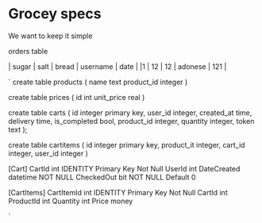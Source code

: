 # Grocey specs

We want to keep it simple


orders table

| sugar | salt | bread | username | date |
|1      | 12    | 12 | adonese  | 121 |


`
create table products (
    name text
    product_id integer
)

create table prices (
    id int
    unit_price real
)

create table carts (
	id integer primary key,
	user_id integer,
	created_at time,
	delivery time,
	is_completed bool,
	product_id integer,
	quantity integer,
	token text
);

create table cartitems (
    id integer primary key,
    product_it integer,
    cart_id integer,
    user_id integer
)

[Cart]
CartId		int	IDENTITY Primary Key Not Null
UserId		int
DateCreated	datetime NOT NULL
CheckedOut	bit NOT NULL Default 0

[CartItems]
CartItemId	int	IDENTITY Primary Key Not Null
CartId		int
ProductId	int
Quantity	int
Price		money

`
